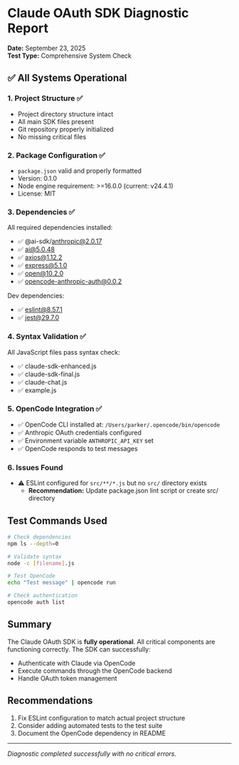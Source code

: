 # Claude OAuth SDK Diagnostic Report

**Date:** September 23, 2025  
**Test Type:** Comprehensive System Check

## ✅ All Systems Operational

### 1. Project Structure ✅
- Project directory structure intact
- All main SDK files present
- Git repository properly initialized
- No missing critical files

### 2. Package Configuration ✅
- `package.json` valid and properly formatted
- Version: 0.1.0
- Node engine requirement: >=16.0.0 (current: v24.4.1)
- License: MIT

### 3. Dependencies ✅
All required dependencies installed:
- ✅ @ai-sdk/anthropic@2.0.17
- ✅ ai@5.0.48
- ✅ axios@1.12.2
- ✅ express@5.1.0
- ✅ open@10.2.0
- ✅ opencode-anthropic-auth@0.0.2

Dev dependencies:
- ✅ eslint@8.57.1
- ✅ jest@29.7.0

### 4. Syntax Validation ✅
All JavaScript files pass syntax check:
- ✅ claude-sdk-enhanced.js
- ✅ claude-sdk-final.js
- ✅ claude-chat.js
- ✅ example.js

### 5. OpenCode Integration ✅
- ✅ OpenCode CLI installed at: `/Users/parker/.opencode/bin/opencode`
- ✅ Anthropic OAuth credentials configured
- ✅ Environment variable `ANTHROPIC_API_KEY` set
- ✅ OpenCode responds to test messages

### 6. Issues Found
- ⚠️ ESLint configured for `src/**/*.js` but no `src/` directory exists
  - **Recommendation:** Update package.json lint script or create src/ directory

## Test Commands Used
```bash
# Check dependencies
npm ls --depth=0

# Validate syntax
node -c [filename].js

# Test OpenCode
echo "Test message" | opencode run

# Check authentication
opencode auth list
```

## Summary
The Claude OAuth SDK is **fully operational**. All critical components are functioning correctly. The SDK can successfully:
- Authenticate with Claude via OpenCode
- Execute commands through the OpenCode backend
- Handle OAuth token management

## Recommendations
1. Fix ESLint configuration to match actual project structure
2. Consider adding automated tests to the test suite
3. Document the OpenCode dependency in README

---
*Diagnostic completed successfully with no critical errors.*